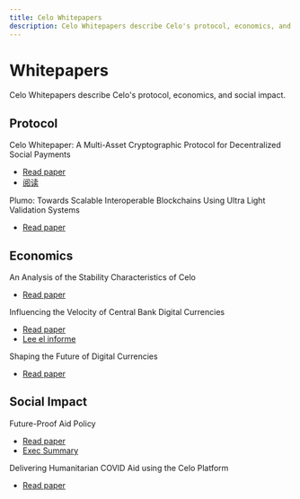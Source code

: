 ```yaml
---
title: Celo Whitepapers
description: Celo Whitepapers describe Celo's protocol, economics, and social impact.
---
```

# Whitepapers

Celo Whitepapers describe Celo's protocol, economics, and social impact.

## Protocol

Celo Whitepaper: A Multi-Asset Cryptographic Protocol for Decentralized Social Payments

* [Read paper](https://celo.org/papers/whitepaper)
* [阅读](https://celo.org/papers/whitepaper/chinese)

Plumo: Towards Scalable Interoperable Blockchains Using Ultra Light Validation Systems

* [Read paper](https://celo.org/papers/plumo)

## Economics

An Analysis of the Stability Characteristics of Celo

* [Read paper](https://celo.org/papers/stability)

Influencing the Velocity of Central Bank Digital Currencies

* [Read paper](https://celo.org/papers/cbdc-velocity)
* [Lee el informe](https://celo.org/papers/cbdc-velocity/spanish)

Shaping the Future of Digital Currencies

* [Read paper](https://celo.org/papers/future-of-digital-currencies)

## Social Impact

Future-Proof Aid Policy

* [Read paper](https://celo.org/papers/future-proof-aid)
* [Exec Summary](https://celo.org/papers/future-proof-exec)

Delivering Humanitarian COVID Aid using the Celo Platform

* [Read paper](https://celo.org/papers/covid-aid)
